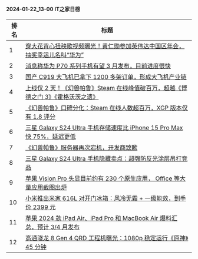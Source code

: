 #### 2024-01-22_13-00  IT之家日榜

| 排名 | 标题|
| --- | ---|
| 1 | [穿大花背心扭秧歌视频曝光！黄仁勋参加英伟达中国区年会，抽奖幸运儿名叫“华为”](https://www.ithome.com/0/746/480.htm) |
| 2 | [消息称华为 P70 系列手机有望 3 月发布，目前进度很快](https://www.ithome.com/0/746/446.htm) |
| 3 | [国产 C919 大飞机已拿下 1200 多架订单，形成大飞机产业链](https://www.ithome.com/0/746/470.htm) |
| 4 | [上线仅 2 天！《幻兽帕鲁》Steam 在线峰值破百万，超越《博德之门 3》《霍格沃茨之遗》](https://www.ithome.com/0/746/437.htm) |
| 5 | [《幻兽帕鲁》口碑分化：Steam 在线人数超百万，XGP 版本仅有 1.8 评分](https://www.ithome.com/0/746/466.htm) |
| 6 | [三星 Galaxy S24 Ultra 手机存储速度比 iPhone 15 Pro Max 快 75%，延迟更低](https://www.ithome.com/0/746/462.htm) |
| 7 | [《幻兽帕鲁》服务器再次宕机，开发商致歉](https://www.ithome.com/0/746/476.htm) |
| 8 | [三星 Galaxy S24 Ultra 手机隐藏卖点：超强防反光涂层吊打竞品](https://www.ithome.com/0/746/451.htm) |
| 9 | [苹果 Vision Pro 头显目前约有 230 个原生应用， Office 等大量应用截图出炉](https://www.ithome.com/0/746/429.htm) |
| 10 | [小米推出米家 616L 对开门冰箱：风冷无霜 + 一级能效，到手价 2399 元](https://www.ithome.com/0/746/475.htm) |
| 11 | [苹果 2024 款 iPad Air、iPad Pro 和 MacBook Air 爆料汇总，预计 3/4 月发布](https://www.ithome.com/0/746/482.htm) |
| 12 | [高通骁龙 8 Gen 4 QRD 工程机曝光：1080p 稳定运行《原神》45 分钟](https://www.ithome.com/0/746/497.htm) |

